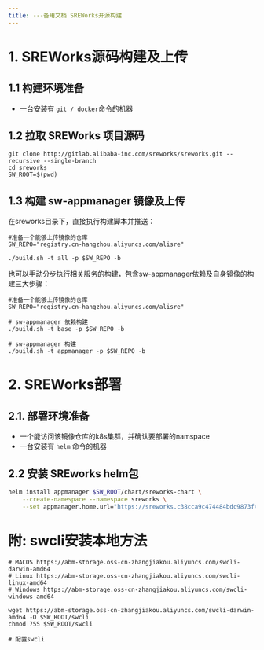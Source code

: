 ```yaml
---
title: ---备用文档 SREWorks开源构建
---
```


<a name="kliWz"></a>
# 1. SREWorks源码构建及上传
<a name="xPY76"></a>
## 1.1 构建环境准备

- 一台安装有 `git / docker`命令的机器

<a name="naB3D"></a>
## 1.2 拉取 SREWorks 项目源码
```shell
git clone http://gitlab.alibaba-inc.com/sreworks/sreworks.git --recursive --single-branch
cd sreworks
SW_ROOT=$(pwd)

```
<a name="mMUoO"></a>
## 
<a name="bIQPN"></a>
## 1.3 构建 sw-appmanager 镜像及上传
在sreworks目录下，直接执行构建脚本并推送：
```shell
#准备一个能够上传镜像的仓库
SW_REPO="registry.cn-hangzhou.aliyuncs.com/alisre"

./build.sh -t all -p $SW_REPO -b
```
也可以手动分步执行相关服务的构建，包含sw-appmanager依赖及自身镜像的构建三大步骤：
```shell
#准备一个能够上传镜像的仓库
SW_REPO="registry.cn-hangzhou.aliyuncs.com/alisre"

# sw-appmanager 依赖构建
./build.sh -t base -p $SW_REPO -b

# sw-appmanager 构建
./build.sh -t appmanager -p $SW_REPO -b

```

<a name="jiRmc"></a>
# 2. SREWorks部署
<a name="zFb7r"></a>
## 2.1. 部署环境准备

- 一个能访问该镜像仓库的k8s集群，并确认要部署的namspace
- 一台安装有 `helm`  命令的机器
<a name="kfKy5"></a>
## 2.2 安装 SREworks helm包
```bash
helm install appmanager $SW_ROOT/chart/sreworks-chart \
    --create-namespace --namespace sreworks \
    --set appmanager.home.url="https://sreworks.c38cca9c474484bdc9873f44f733d8bcd.cn-beijing.alicontainer.com"
```
<a name="j6pra"></a>
## 
<a name="R1Xzu"></a>
# 附: swcli安装本地方法
```shell
# MACOS https://abm-storage.oss-cn-zhangjiakou.aliyuncs.com/swcli-darwin-amd64
# Linux https://abm-storage.oss-cn-zhangjiakou.aliyuncs.com/swcli-linux-amd64
# Windows https://abm-storage.oss-cn-zhangjiakou.aliyuncs.com/swcli-windows-amd64

wget https://abm-storage.oss-cn-zhangjiakou.aliyuncs.com/swcli-darwin-amd64 -O $SW_ROOT/swcli
chmod 755 $SW_ROOT/swcli

# 配置swcli

```



